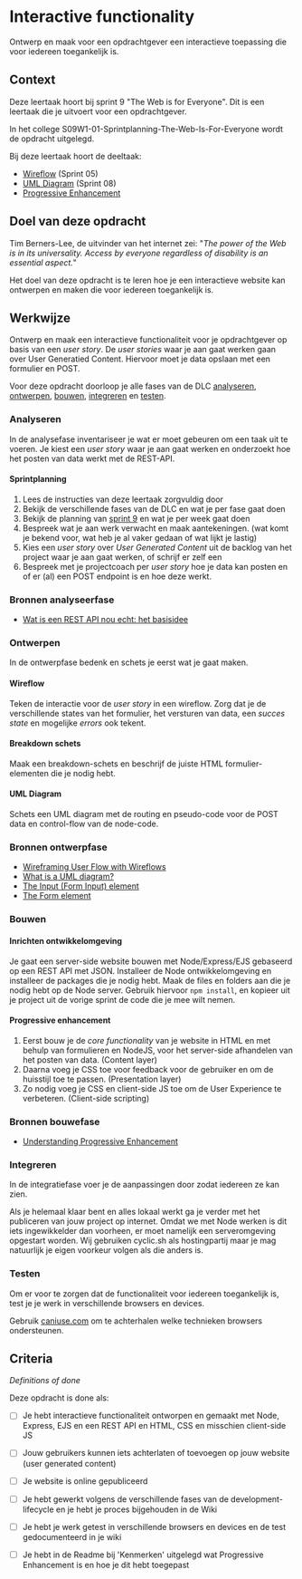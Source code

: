 # Interactive functionality

Ontwerp en maak voor een opdrachtgever een interactieve toepassing die voor iedereen toegankelijk is.


## Context

Deze leertaak hoort bij sprint 9 "The Web is for Everyone". Dit is een leertaak die je uitvoert voor een opdrachtgever.

In het college S09W1-01-Sprintplanning-The-Web-Is-For-Everyone wordt de opdracht uitgelegd.

Bij deze leertaak hoort de deeltaak:
- [Wireflow](https://github.com/fdnd-task/wireflow) (Sprint 05)
- [UML Diagram](https://github.com/fdnd-task/uml-diagram) (Sprint 08)
- [Progressive Enhancement](https://github.com/fdnd-task/progressive-enhancement)


## Doel van deze opdracht

Tim Berners-Lee, de uitvinder van het internet zei: "_The power of the Web is in its universality. Access by everyone regardless of disability is an essential aspect._"

Het doel van deze opdracht is te leren hoe je een interactieve website kan ontwerpen en maken die voor iedereen toegankelijk is.


## Werkwijze

Ontwerp en maak een interactieve functionaliteit voor je opdrachtgever op basis van een _user story_. De _user stories_ waar je aan gaat werken gaan over User Generatied Content. Hiervoor moet je data opslaan met een formulier en POST.


Voor deze opdracht doorloop je alle fases van de DLC [analyseren](#analyseren), [ontwerpen](#ontwerpen), [bouwen](#bouwen), [integreren](#integreren) en [testen](#testen).


### Analyseren

In de analysefase inventariseer je wat er moet gebeuren om een taak uit te voeren. Je kiest een _user story_ waar je aan gaat werken en onderzoekt hoe het posten van data werkt met de REST-API.

#### Sprintplanning
1. Lees de instructies van deze leertaak zorgvuldig door
2. Bekijk de verschillende fases van de DLC en wat je per fase gaat doen
3. Bekijk de planning van [sprint 9](https://programma.fdnd.nl/data-driven-web/the-web-is-for-everyone) en wat je per week gaat doen
4. Bespreek wat je aan werk verwacht en maak aantekeningen. (wat komt je bekend voor, wat heb je al vaker gedaan of wat lijkt je lastig)
5. Kies een _user story_ over _User Generated Content_ uit de backlog van het project waar je aan gaat werken, of schrijf er zelf een
6. Bespreek met je projectcoach per _user story_ hoe je data kan posten en of er (al) een POST endpoint is en hoe deze werkt.

### Bronnen analyseerfase

* [Wat is een REST API nou echt: het basisidee](https://blog.wearefrank.nl/wat-is-een-rest-api-nou-echt-het-basisidee)


### Ontwerpen

In de ontwerpfase bedenk en schets je eerst wat je gaat maken. 

#### Wireflow
Teken de interactie voor de _user story_ in een wireflow. Zorg dat je de verschillende states van het formulier, het versturen van data, een _succes state_ en mogelijke _errors_ ook tekent. 

#### Breakdown schets
Maak een breakdown-schets en beschrijf de juiste HTML formulier-elementen die je nodig hebt. 

#### UML Diagram
Schets een UML diagram met de routing en pseudo-code voor de POST data en control-flow van de node-code. 

### Bronnen ontwerpfase

* [Wireframing User Flow with Wireflows](https://balsamiq.com/learn/articles/wireflows/)
* [What is a UML diagram?](https://miro.com/diagramming/what-is-a-uml-diagram/)
* [The Input (Form Input) element](https://developer.mozilla.org/en-US/docs/Web/HTML/Element/Input)
* [The Form element](https://developer.mozilla.org/en-US/docs/Web/HTML/Element/form)


### Bouwen

#### Inrichten ontwikkelomgeving

Je gaat een server-side website bouwen met Node/Express/EJS gebaseerd op een REST API met JSON. Installeer de Node ontwikkelomgeving en installeer de packages die je nodig hebt. Maak de files en folders aan die je nodig hebt op de Node server. Gebruik hiervoor `npm install`, en kopieer uit je project uit de vorige sprint de code die je mee wilt nemen.

#### Progressive enhancement

1. Eerst bouw je de _core functionality_ van je website in HTML en met behulp van formulieren en NodeJS, voor het server-side afhandelen van het posten van data. (Content layer)
2. Daarna voeg je CSS toe voor feedback voor de gebruiker en om de huisstijl toe te passen. (Presentation layer)
3. Zo nodig voeg je CSS en client-side JS toe om de User Experience te verbeteren. (Client-side scripting)

### Bronnen bouwefase

* [Understanding Progressive Enhancement](https://alistapart.com/article/understandingprogressiveenhancement/)


### Integreren
In de integratiefase voer je de aanpassingen door zodat iedereen ze kan zien.

Als je helemaal klaar bent en alles lokaal werkt ga je verder met het publiceren van jouw project op internet. Omdat we met Node werken is dit iets ingewikkelder dan voorheen, er moet namelijk een serveromgeving opgestart worden. Wij gebruiken cyclic.sh als hostingpartij maar je mag natuurlijk je eigen voorkeur volgen als die anders is.

### Testen

Om er voor te zorgen dat de functionaliteit voor iedereen toegankelijk is, test je je werk in verschillende browsers en devices.

Gebruik [caniuse.com](https://caniuse.com) om te achterhalen welke technieken browsers ondersteunen. 

## Criteria
*Definitions of done*


Deze opdracht is done als:

- [ ] Je hebt interactieve functionaliteit ontworpen en gemaakt met Node, Express, EJS en een REST API en HTML, CSS en misschien client-side JS
- [ ] Jouw gebruikers kunnen iets achterlaten of toevoegen op jouw website (user generated content)
- [ ] Je website is online gepubliceerd
- [ ] Je hebt gewerkt volgens de verschillende fases van de development-lifecycle en je hebt je proces bijgehouden in de Wiki
- [ ] Je hebt je werk getest in verschillende browsers en devices en de test gedocumenteerd in je wiki
- [ ] Je hebt in de Readme bij 'Kenmerken' uitgelegd wat Progressive Enhancement is en hoe je dit hebt toegepast


